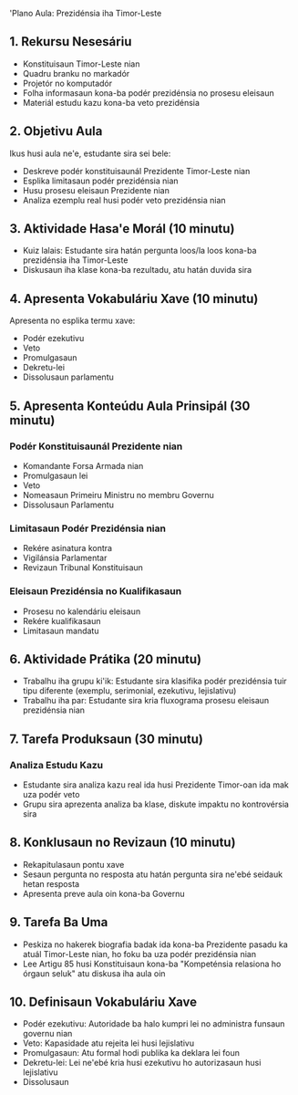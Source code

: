 'Plano Aula: Prezidénsia iha Timor-Leste

## 1. Rekursu Nesesáriu

- Konstituisaun Timor-Leste nian
- Quadru branku no markadór
- Projetór no komputadór
- Folha informasaun kona-ba podér prezidénsia no prosesu eleisaun
- Materiál estudu kazu kona-ba veto prezidénsia

## 2. Objetivu Aula

Ikus husi aula ne'e, estudante sira sei bele:
- Deskreve podér konstituisaunál Prezidente Timor-Leste nian
- Esplika limitasaun podér prezidénsia nian
- Husu prosesu eleisaun Prezidente nian
- Analiza ezemplu real husi podér veto prezidénsia nian

## 3. Aktividade Hasa'e Morál (10 minutu)

- Kuiz lalais: Estudante sira hatán pergunta loos/la loos kona-ba prezidénsia iha Timor-Leste
- Diskusaun iha klase kona-ba rezultadu, atu hatán duvida sira

## 4. Apresenta Vokabuláriu Xave (10 minutu)

Apresenta no esplika termu xave:
- Podér ezekutivu
- Veto
- Promulgasaun
- Dekretu-lei
- Dissolusaun parlamentu

## 5. Apresenta Konteúdu Aula Prinsipál (30 minutu)

### Podér Konstituisaunál Prezidente nian
- Komandante Forsa Armada nian
- Promulgasaun lei
- Veto
- Nomeasaun Primeiru Ministru no membru Governu
- Dissolusaun Parlamentu

### Limitasaun Podér Prezidénsia nian
- Rekére asinatura kontra
- Vigilánsia Parlamentar
- Revizaun Tribunal Konstituisaun

### Eleisaun Prezidénsia no Kualifikasaun
- Prosesu no kalendáriu eleisaun
- Rekére kualifikasaun
- Limitasaun mandatu

## 6. Aktividade Prátika (20 minutu)

- Trabalhu iha grupu ki'ik: Estudante sira klasifika podér prezidénsia tuir tipu diferente (exemplu, serimonial, ezekutivu, lejislativu)
- Trabalhu iha par: Estudante sira kria fluxograma prosesu eleisaun prezidénsia nian

## 7. Tarefa Produksaun (30 minutu)

### Analiza Estudu Kazu
- Estudante sira analiza kazu real ida husi Prezidente Timor-oan ida mak uza podér veto
- Grupu sira aprezenta analiza ba klase, diskute impaktu no kontrovérsia sira

## 8. Konklusaun no Revizaun (10 minutu)

- Rekapitulasaun pontu xave
- Sesaun pergunta no resposta atu hatán pergunta sira ne'ebé seidauk hetan resposta
- Apresenta preve aula oin kona-ba Governu

## 9. Tarefa Ba Uma

- Peskiza no hakerek biografia badak ida kona-ba Prezidente pasadu ka atuál Timor-Leste nian, ho foku ba uza podér prezidénsia nian
- Lee Artigu 85 husi Konstituisaun kona-ba "Kompeténsia relasiona ho órgaun seluk" atu diskusa iha aula oin

## 10. Definisaun Vokabuláriu Xave

- Podér ezekutivu: Autoridade ba halo kumpri lei no administra funsaun governu nian
- Veto: Kapasidade atu rejeita lei husi lejislativu
- Promulgasaun: Atu formal hodi publika ka deklara lei foun
- Dekretu-lei: Lei ne'ebé kria husi ezekutivu ho autorizasaun husi lejislativu
- Dissolusaun